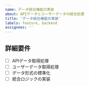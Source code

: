 ```yaml
---
name: データ統合機能の実装
about: APIデータとユーザーデータの統合処理
title: 'データ統合機能の実装'
labels: feature, backend
assignees: ''
---
```


## 詳細要件
- [ ] APIデータ取得処理
- [ ] ユーザーデータ取得処理
- [ ] データ形式の標準化
- [ ] 統合ロジックの実装
